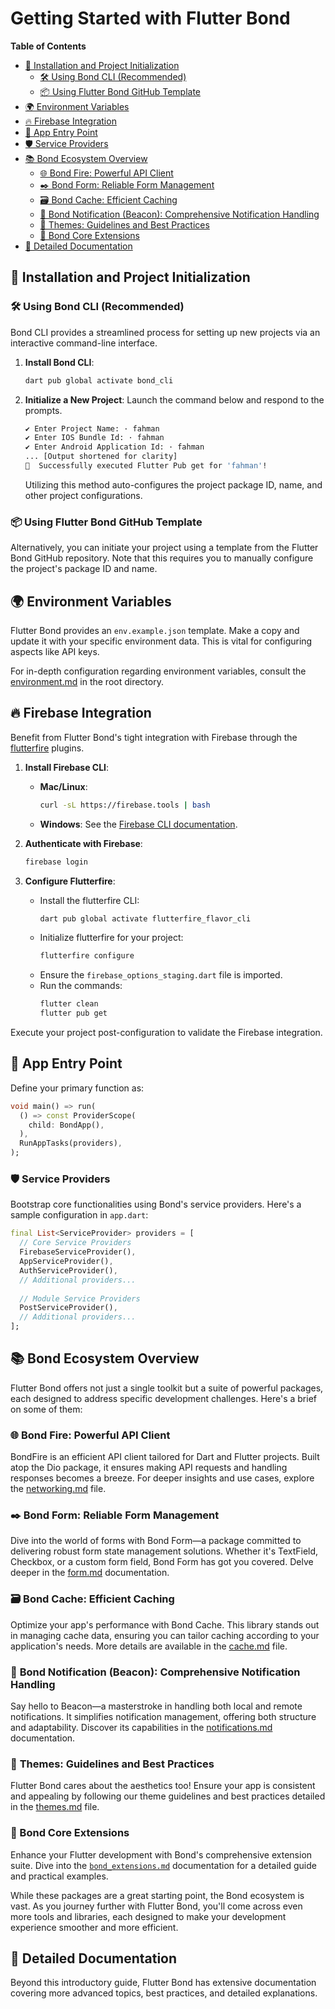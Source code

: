 # Getting Started with Flutter Bond

  
**Table of Contents**
- [🚀 Installation and Project Initialization](#-installation-and-project-initialization)
  - [🛠️ Using Bond CLI (Recommended)](#️-using-bond-cli-recommended)
  - [📦 Using Flutter Bond GitHub Template](#-using-flutter-bond-github-template)
- [🌍 Environment Variables](#-environment-variables)
- [🔥 Firebase Integration](#-firebase-integration)
- [🚪 App Entry Point](#-app-entry-point)
- [🛡️ Service Providers](#️-service-providers)
- [📚 Bond Ecosystem Overview](#-bond-ecosystem-overview)
  - [🌐 Bond Fire: Powerful API Client](#-bond-fire-powerful-api-client)
  - [✒️ Bond Form: Reliable Form Management](#️-bond-form-reliable-form-management)
  - [🗃️ Bond Cache: Efficient Caching](#️-bond-cache-efficient-caching)
  - [🔔 Bond Notification (Beacon): Comprehensive Notification Handling](#-bond-notification-beacon-comprehensive-notification-handling)
  - [🎨 Themes: Guidelines and Best Practices](#-themes-guidelines-and-best-practices)
  - [🧩 Bond Core Extensions](#-bond-core-extensions)
- [📖 Detailed Documentation](#-detailed-documentation)


## 🚀 Installation and Project Initialization

### 🛠️ Using Bond CLI (Recommended)

Bond CLI provides a streamlined process for setting up new projects via an interactive command-line interface.

1. **Install Bond CLI**:
   ```bash
   dart pub global activate bond_cli
   ```

2. **Initialize a New Project**:
   Launch the command below and respond to the prompts.
 
   ```bash
   ✔ Enter Project Name: · fahman
   ✔ Enter IOS Bundle Id: · fahman
   ✔ Enter Android Application Id: · fahman
   ... [Output shortened for clarity]
   🎉  Successfully executed Flutter Pub get for 'fahman'!
   ```

   Utilizing this method auto-configures the project package ID, name, and other project configurations.

### 📦 Using Flutter Bond GitHub Template

Alternatively, you can initiate your project using a template from the Flutter Bond GitHub repository. Note that this requires you to manually configure the project's package ID and name.

## 🌍 Environment Variables

Flutter Bond provides an `env.example.json` template. Make a copy and update it with your specific environment data. This is vital for configuring aspects like API keys.

For in-depth configuration regarding environment variables, consult the [environment.md](environment.md)  in the root directory.

## 🔥 Firebase Integration

Benefit from Flutter Bond's tight integration with Firebase through the [flutterfire](https://github.com/firebase/flutterfire) plugins.

1. **Install Firebase CLI**:
   - **Mac/Linux**:
     ```bash
     curl -sL https://firebase.tools | bash
     ```
   - **Windows**: See the [Firebase CLI documentation](https://firebase.google.com/docs/cli#windows-npm).

2. **Authenticate with Firebase**:
   ```bash
   firebase login
   ```

3. **Configure Flutterfire**:
   - Install the flutterfire CLI:
     ```bash
     dart pub global activate flutterfire_flavor_cli
     ```
   - Initialize flutterfire for your project:
     ```bash
     flutterfire configure
     ```
   - Ensure the `firebase_options_staging.dart` file is imported.
   - Run the commands:
     ```bash
     flutter clean
     flutter pub get
     ```

Execute your project post-configuration to validate the Firebase integration.

## 🚪 App Entry Point

Define your primary function as:
```dart
void main() => run(
  () => const ProviderScope(
    child: BondApp(),
  ),
  RunAppTasks(providers),
);
```

### 🛡️ Service Providers

Bootstrap core functionalities using Bond's service providers. Here's a sample configuration in `app.dart`:

```dart
final List<ServiceProvider> providers = [
  // Core Service Providers
  FirebaseServiceProvider(),
  AppServiceProvider(),
  AuthServiceProvider(),
  // Additional providers...
  
  // Module Service Providers
  PostServiceProvider(),
  // Additional providers...
];
```

## 📚 Bond Ecosystem Overview

Flutter Bond offers not just a single toolkit but a suite of powerful packages, each designed to address specific development challenges. Here's a brief on some of them:

### 🌐 **Bond Fire**: Powerful API Client
BondFire is an efficient API client tailored for Dart and Flutter projects. Built atop the Dio package, it ensures making API requests and handling responses becomes a breeze. For deeper insights and use cases, explore the [networking.md](networking.md) file.

### ✒️ **Bond Form**: Reliable Form Management
Dive into the world of forms with Bond Form—a package committed to delivering robust form state management solutions. Whether it's TextField, Checkbox, or a custom form field, Bond Form has got you covered. Delve deeper in the [form.md](form.md) documentation.

### 🗃️ **Bond Cache**: Efficient Caching
Optimize your app's performance with Bond Cache. This library stands out in managing cache data, ensuring you can tailor caching according to your application's needs. More details are available in the [cache.md](cache.md) file.

### 🔔 **Bond Notification (Beacon)**: Comprehensive Notification Handling
Say hello to Beacon—a masterstroke in handling both local and remote notifications. It simplifies notification management, offering both structure and adaptability. Discover its capabilities in the [notifications.md](notifications.md) documentation.

### 🎨 **Themes**: Guidelines and Best Practices
Flutter Bond cares about the aesthetics too! Ensure your app is consistent and appealing by following our theme guidelines and best practices detailed in the [themes.md](themes.md) file.

### 🧩 Bond Core Extensions

Enhance your Flutter development with Bond's comprehensive extension suite. Dive into the [`bond_extensions.md`](bond_extensions.md) documentation for a detailed guide and practical examples.

While these packages are a great starting point, the Bond ecosystem is vast. As you journey further with Flutter Bond, you'll come across even more tools and libraries, each designed to make your development experience smoother and more efficient.


## 📖 Detailed Documentation
Beyond this introductory guide, Flutter Bond has extensive documentation covering more advanced topics, best practices, and detailed explanations.

